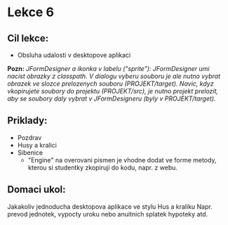 Lekce 6
=======

Cil lekce:
---------
- Obsluha udalosti v desktopove aplikaci


**Pozn:** *JFormDesigner a ikonka v labelu ("sprite"):
JFormDesigner umi nacist obrazky z classpath. V dialogu vyberu souboru je ale nutno vybrat obrazek ve slozce prelozenych souboru (PROJEKT/target). Navic, kdyz vkopirujete soubory do projektu (PROJEKT/src), je nutno projekt prelozit, aby se soubory daly vybrat v JFormDesigneru (byly v PROJEKT/target).*


Priklady:
---------
- Pozdrav
- Husy a kralici
- Sibenice
    - "Engine" na overovani pismen je vhodne dodat ve forme metody, kterou si studentky zkopiruji do kodu, napr. z webu.


Domaci ukol:
-----------
Jakakoliv jednoducha desktopova aplikace ve stylu Hus a kraliku
Napr. prevod jednotek, vypocty uroku nebo anuitnich splatek hypoteky atd.

